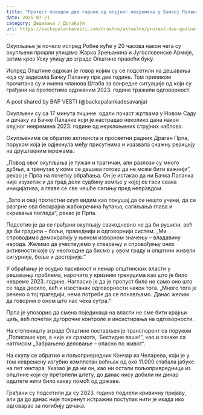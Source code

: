```yaml
---
title: "Протест поводом две године од олујног невремена у Бачкој Паланци"
date: 2025-07-21
category: Дешавања / Догађаји
url: https://backapalankavesti.com/drustvo/aktuelno/protest-dve-godine-od-olujnog-nevremena-u-backoj-palanci/
---
```


Окупљање је почело испред Робне куће у 20 часова након чега су окупљени прошли улицама Жарка Зрењанина и Југословенске Армије, затим кроз Уску улицу до зграде Општине правећи буку.

Испред Општине одржан је говор којим су се подсетили на дешавања која су задесила Бачку Паланку пре две године. Том приликом прочитана су и имена чланова Штаба за ванредне ситуације од који су грађани на протестима одржаним 2023. године тражили одговорност.

A post shared by BAP VESTI (@backapalankadesavanja)

Окупљени су са 17 минута тишине  одали почаст жртвама у Новом Саду и дечаку из Бачке Паланке који је настрадао неколико дана након олујног невремена 2023. године од неуклоњених струјних каблова.

Oкупљенима се обратио активиста и прoсветни радник Драган Прпа, поруком која је одјекнула међу присутнима и изазвала снажну реакцију на друштвеним мрежама.

„Повод овог окупљања је тужан и трагичан, али разлози су много дубљи, а тренутак у коме се дешава готово да не може бити важнији“, рекао је Прпа на почетку обраћања. Он је истакао да ни Бачка Паланка није изузетак и да град дели судбину земље у којој се гаси свака иницијатива, а главе се све чешће сагињу пред неправдом.

„Зато и овај протестни скуп видим као покушај да се нешто учини, да се разгрне ова бескрајна жабокречина ћутања, сагињања глава и скривања погледа“, рекао је Прпа.

Подсетио је да се грађани окупљају свакодневно не да би рушили, већ да би градили – бољи, праведнији и одговорнији систем. „Ми спроводимо демократију у њеном изворном значењу – владавину народа. Желимо да учествујемо у стварању и спровођењу оних активности које су неопходне да бисмо у овом граду и општини живели сигурније, боље и достојније.“

У обраћању је осудио пасивност и немар општинских власти у решавању проблема, нарочито у кризним тренуцима као што је било невреме 2023. године. Нагласио је да је пропуст било не само оно што се тада десило, већ и изостанак одговорности након тога. „Много тога је речено о тој трагедији, нема потребе да се понављамо. Данас желим да говорим о оном што нас чека сутра.“

Прпа је упозорио да смена појединаца на власти не сме бити крајњи циљ, већ почетак дугорочне контроле и инсистирања на одговорности.

На степеништу зграде Општине постављен је транспарент са поруком „Пописаше крв, а није их срамота,  Бестидне ваше!“, као и ознаке са натписом „Забрањено деловање – опасно по живот“.

На скупу се обратио и пољопривредник Кончар из Челарева, који је у том невремену изгубио комплетан воћњак од око 11.000 стабала јабуке на пет хектара. Указао је да ни он, као ни остали пољопривредници из општине који су претрпели штету, до данас нису добили ни динар одштете нити било какву помоћ од државе.

Грађани су подсетили да су 2023. године поднели кривичну пријаву, али да до данас није покренут истражни поступак нити је икада ико одговарао за погибију дечака.
